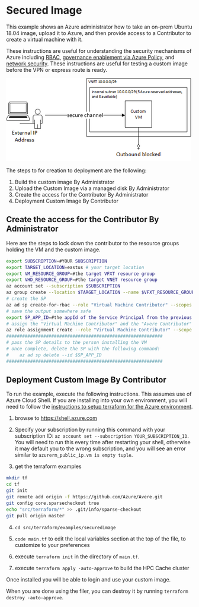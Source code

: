 # Secured Image

This example shows an Azure administrator how to take an on-prem Ubuntu 18.04 image, upload it to Azure, and then provide access to a Contributor to create a virtual machine with it.

These instructions are useful for understanding the security mechanisms of Azure including [RBAC](https://docs.microsoft.com/en-us/azure/role-based-access-control/overview), [governance enablement via Azure Policy](https://azure.microsoft.com/en-us/solutions/governance/), and [network security](https://docs.microsoft.com/en-us/azure/security/fundamentals/network-overview).  These instructions are useful for testing a custom image before the VPN or express route is ready.

![The architecture](architecture.png)

The steps to for creation to deployment are the following:
1. Build the custom image By Administrator
2. Upload the Custom Image via a managed disk By Administrator
3. Create the access for the Contributor By Administrator
4. Deployment Custom Image By Contributor

## Create the access for the Contributor By Administrator

Here are the steps to lock down the contributor to the resource groups holding the VM and the custom image.

```bash
export SUBSCRIPTION=#YOUR SUBSCRIPTION
export TARGET_LOCATION=eastus # your target location
export VM_RESOURCE_GROUP=#the target VFXT resource group
export VHD_RESOURCE_GROUP=#the target VNET resource group
az account set --subscription $SUBSCRIPTION
az group create --location $TARGET_LOCATION --name $VFXT_RESOURCE_GROUP
# create the SP
az ad sp create-for-rbac --role "Virtual Machine Contributor" --scopes /subscriptions/$SUBSCRIPTION/resourceGroups/$VM_RESOURCE_GROUP
# save the output somewhere safe
export SP_APP_ID=#the appId of the Service Principal from the previous command
# assign the "Virtual Machine Contributor" and the "Avere Contributor" to the scope of the VNET resource group
az role assignment create --role "Virtual Machine Contributor" --scope /subscriptions/$SUBSCRIPTION/resourceGroups/$VHD_RESOURCE_GROUP --assignee $SP_APP_ID
###########################################################
# pass the SP details to the person installing the VM
# once complete, delete the SP with the following command:
#    az ad sp delete --id $SP_APP_ID
###########################################################
```

## Deployment Custom Image By Contributor

<!--
TODO - add comments to main.tf
TODO - add "resize" logic for OS disk
-->

To run the example, execute the following instructions.  This assumes use of Azure Cloud Shell.  If you are installing into your own environment, you will need to follow the [instructions to setup terraform for the Azure environment](https://docs.microsoft.com/en-us/azure/terraform/terraform-install-configure).

1. browse to https://shell.azure.com

2. Specify your subscription by running this command with your subscription ID:  ```az account set --subscription YOUR_SUBSCRIPTION_ID```.  You will need to run this every time after restarting your shell, otherwise it may default you to the wrong subscription, and you will see an error similar to `azurerm_public_ip.vm is empty tuple`.

3. get the terraform examples
```bash
mkdir tf
cd tf
git init
git remote add origin -f https://github.com/Azure/Avere.git
git config core.sparsecheckout true
echo "src/terraform/*" >> .git/info/sparse-checkout
git pull origin master
```

4. `cd src/terraform/examples/securedimage`

7. `code main.tf` to edit the local variables section at the top of the file, to customize to your preferences

8. execute `terraform init` in the directory of `main.tf`.

9. execute `terraform apply -auto-approve` to build the HPC Cache cluster

Once installed you will be able to login and use your custom image.

When you are done using the filer, you can destroy it by running `terraform destroy -auto-approve`.